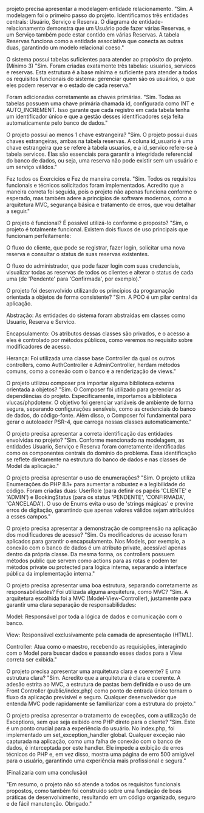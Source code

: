  projeto precisa apresentar a modelagem entidade relacionamento.
"Sim. A modelagem foi o primeiro passo do projeto. Identificamos três entidades centrais: Usuário, Serviço e Reserva. O diagrama de entidade-relacionamento demonstra que um Usuário pode fazer várias Reservas, e um Serviço também pode estar contido em várias Reservas. A tabela Reservas funciona como a entidade associativa que conecta as outras duas, garantindo um modelo relacional coeso."

O sistema possui tabelas suficientes para atender ao propósito do projeto. (Mínimo 3)
"Sim. Foram criadas exatamente três tabelas: usuarios, servicos e reservas. Esta estrutura é a base mínima e suficiente para atender a todos os requisitos funcionais do sistema: gerenciar quem são os usuários, o que eles podem reservar e o estado de cada reserva."

Foram adicionadas corretamente as chaves primárias.
"Sim. Todas as tabelas possuem uma chave primária chamada id, configurada como INT e AUTO_INCREMENT. Isso garante que cada registro em cada tabela tenha um identificador único e que a gestão desses identificadores seja feita automaticamente pelo banco de dados."

O projeto possui ao menos 1 chave estrangeira?
"Sim. O projeto possui duas chaves estrangeiras, ambas na tabela reservas. A coluna id_usuario é uma chave estrangeira que se refere à tabela usuarios, e a id_servico refere-se à tabela servicos. Elas são essenciais para garantir a integridade referencial do banco de dados, ou seja, uma reserva não pode existir sem um usuário e um serviço válidos."

Fez todos os Exercícios e Fez de maneira correta.
"Sim. Todos os requisitos funcionais e técnicos solicitados foram implementados. Acredito que a maneira correta foi seguida, pois o projeto não apenas funciona conforme o esperado, mas também adere a princípios de software modernos, como a arquitetura MVC, segurança básica e tratamento de erros, que vou detalhar a seguir."

O projeto é funcional? É possível utilizá-lo conforme o proposto?
"Sim, o projeto é totalmente funcional. Existem dois fluxos de uso principais que funcionam perfeitamente:

O fluxo do cliente, que pode se registrar, fazer login, solicitar uma nova reserva e consultar o status de suas reservas existentes.

O fluxo do administrador, que pode fazer login com suas credenciais, visualizar todas as reservas de todos os clientes e alterar o status de cada uma (de 'Pendente' para 'Confirmada', por exemplo)."

O projeto foi desenvolvido utilizando os princípios da programação orientada a objetos de forma consistente?
"Sim. A POO é um pilar central da aplicação.

Abstração: As entidades do sistema foram abstraídas em classes como Usuario, Reserva e Servico.

Encapsulamento: Os atributos dessas classes são privados, e o acesso a eles é controlado por métodos públicos, como veremos no requisito sobre modificadores de acesso.

Herança: Foi utilizada uma classe base Controller da qual os outros controllers, como AuthController e AdminController, herdam métodos comuns, como a conexão com o banco e a renderização de views."

O projeto utilizou composer pra importar alguma biblioteca externa orientada a objetos?
"Sim. O Composer foi utilizado para gerenciar as dependências do projeto. Especificamente, importamos a biblioteca vlucas/phpdotenv. O objetivo foi gerenciar variáveis de ambiente de forma segura, separando configurações sensíveis, como as credenciais do banco de dados, do código-fonte. Além disso, o Composer foi fundamental para gerar o autoloader PSR-4, que carrega nossas classes automaticamente."

O projeto precisa apresentar a correta identificação das entidades envolvidas no projeto?
"Sim. Conforme mencionado na modelagem, as entidades Usuario, Serviço e Reserva foram corretamente identificadas como os componentes centrais do domínio do problema. Essa identificação se reflete diretamente na estrutura do banco de dados e nas classes de Model da aplicação."

O projeto precisa apresentar o uso de enumerações?
"Sim. O projeto utiliza Enumerações do PHP 8.1+ para aumentar a robustez e a legibilidade do código. Foram criadas duas: UserRole (para definir os papéis 'CLIENTE' e 'ADMIN') e BookingStatus (para os status 'PENDENTE', 'CONFIRMADA', 'CANCELADA'). O uso de Enums evita o uso de 'strings mágicas' e previne erros de digitação, garantindo que apenas valores válidos sejam atribuídos a esses campos."

O projeto precisa apresentar a demonstração de compreensão na aplicação dos modificadores de acesso?
"Sim. Os modificadores de acesso foram aplicados para garantir o encapsulamento. Nos Models, por exemplo, a conexão com o banco de dados é um atributo private, acessível apenas dentro da própria classe. Da mesma forma, os controllers possuem métodos public que servem como actions para as rotas e podem ter métodos private ou protected para lógica interna, separando a interface pública da implementação interna."

O projeto precisa apresentar uma boa estrutura, separando corretamente as responsabilidades? Foi utilizada alguma arquitetura, como MVC?
"Sim. A arquitetura escolhida foi a MVC (Model-View-Controller), justamente para garantir uma clara separação de responsabilidades:

Model: Responsável por toda a lógica de dados e comunicação com o banco.

View: Responsável exclusivamente pela camada de apresentação (HTML).

Controller: Atua como o maestro, recebendo as requisições, interagindo com o Model para buscar dados e passando esses dados para a View correta ser exibida."

O projeto precisa apresentar uma arquitetura clara e coerente? E uma estrutura clara?
"Sim. Acredito que a arquitetura é clara e coerente. A adesão estrita ao MVC, a estrutura de pastas bem definida e o uso de um Front Controller (public/index.php) como ponto de entrada único tornam o fluxo da aplicação previsível e seguro. Qualquer desenvolvedor que entenda MVC pode rapidamente se familiarizar com a estrutura do projeto."

O projeto precisa apresentar o tratamento de exceções, com a utilização de Exceptions, sem que seja exibido erro PHP direto para o cliente?
"Sim. Este é um ponto crucial para a experiência do usuário. No index.php, foi implementado um set_exception_handler global. Qualquer exceção não capturada na aplicação, como uma falha de conexão com o banco de dados, é interceptada por este handler. Ele impede a exibição de erros técnicos do PHP e, em vez disso, mostra uma página de erro 500 amigável para o usuário, garantindo uma experiência mais profissional e segura."

(Finalizaria com uma conclusão)

"Em resumo, o projeto não só atende a todos os requisitos funcionais propostos, como também foi construído sobre uma fundação de boas práticas de desenvolvimento, resultando em um código organizado, seguro e de fácil manutenção. Obrigado."
